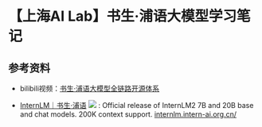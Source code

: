 # 【上海AI Lab】书生·浦语大模型学习笔记

## 参考资料

- bilibili视频：[书生·浦语大模型全链路开源体系](https://www.bilibili.com/video/BV1Vx421X72D)

- [InternLM｜书生·浦语](https://github.com/InternLM/InternLM) <img src="https://img.shields.io/github/stars/InternLM/InternLM?style=social"/> : Official release of InternLM2 7B and 20B base and chat models. 200K context support. [internlm.intern-ai.org.cn/](https://internlm.intern-ai.org.cn/)